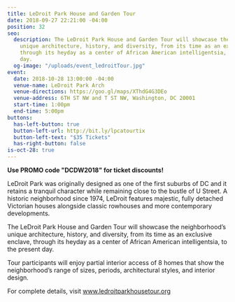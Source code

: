 ```yaml
---
title: LeDroit Park House and Garden Tour
date: 2018-09-27 22:21:00 -04:00
position: 32
seo:
  description: The LeDroit Park House and Garden Tour will showcase the neighborhood’s
    unique architecture, history, and diversity, from its time as an exclusive enclave,
    through its heyday as a center of African American intelligentsia, to the present
    day.
  og-image: "/uploads/event_ledroitTour.jpg"
event:
  date: 2018-10-28 13:00:00 -04:00
  venue-name: LeDroit Park Arch
  venue-directions: https://goo.gl/maps/XThdG4G3DEo
  venue-address: 6TH ST NW and T ST NW, Washington, DC 20001
  start-time: 1:00pm
  end-time: 5:00pm
buttons:
  has-left-button: true
  button-left-url: http://bit.ly/lpcatourtix
  button-left-text: "$35 Tickets"
  has-right-button: false
is-oct-28: true
---
```


**Use PROMO code "DCDW2018" for ticket discounts!**

LeDroit Park was originally designed as one of the first suburbs of DC and it retains a tranquil character while remaining close to the bustle of U Street. A historic neighborhood since 1974, LeDroit features majestic, fully detached Victorian houses alongside classic rowhouses and more contemporary developments.

The LeDroit Park House and Garden Tour will showcase the neighborhood’s unique architecture, history, and diversity, from its time as an exclusive enclave, through its heyday as a center of African American intelligentsia, to the present day.

Tour participants will enjoy partial interior access of 8 homes that show the neighborhood’s range of sizes, periods, architectural styles, and interior design.

For complete details, visit www.ledroitparkhousetour.org